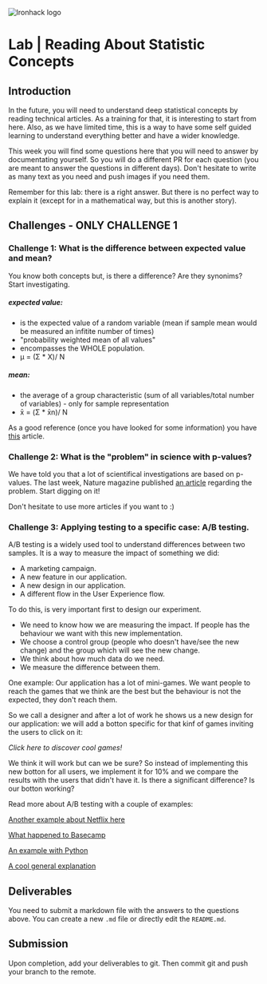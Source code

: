 ![Ironhack logo](https://i.imgur.com/1QgrNNw.png)

# Lab | Reading About Statistic Concepts

## Introduction

In the future, you will need to understand deep statistical concepts by reading technical articles. As a training for that, it is interesting to start from here. Also, as we have limited time, this is a way to have some self guided learning to understand everything better and have a wider knowledge.

This week you will find some questions here that you will need to answer by documentating yourself. So you will do a different PR for each question (you are meant to answer the questions in different days). Don't hesitate to write as many text as you need and push images if you need them.

Remember for this lab: there is a right answer. But there is no perfect way to explain it (except for in a mathematical way, but this is another story).

## Challenges - ONLY CHALLENGE 1

### Challenge 1: What is the difference between expected value and mean?
You know both concepts but, is there a difference? Are they synonims? Start investigating. 

##### expected value:
- is the expected value of a random variable (mean if sample mean would be measured an infitite number of times) 
- "probability weighted mean of all values" 
- encompasses the WHOLE population.
- μ = (Σ * X)/ N

##### mean: 
- the average of a group characteristic (sum of all variables/total number of variables) - only for sample representation
- x̄ = (Σ * x̄n)/ N


As a good reference (once you have looked for some information) you have   [this](http://expected.news/value2) article.

### Challenge 2: What is the "problem" in science with p-values?
We have told you that a lot of scientifical investigations are based on p-values. The last week, Nature magazine published [an article](http://nature.social/statistical4) regarding the problem. Start digging on it!

Don't hesitate to use more articles if you want to :)


### Challenge 3: Applying testing to a specific case: A/B testing.
A/B testing is a widely used tool to understand differences between two samples. It is a way to measure the impact of something we did: 
* A marketing campaign.
* A new feature in our application. 
* A new design in our application.
* A different flow in the User Experience flow.

To do this, is very important first to design our experiment. 
* We need to know how we are measuring the impact. If people has the behaviour we want with this new implementation.
* We choose a control group (people who doesn't have/see the new change) and the group which will see the new change. 
* We think about how much data do we need.
* We measure the difference between them.

One example:
Our application has a lot of mini-games. We want people to reach the games that we think are the best but the behaviour is not the expected, they don't reach them.

So we call a designer and after a lot of work he shows us a new design for our application: we will add a botton specific for that kinf of games inviting the users to click on it:

*Click here to discover cool games!*

We think it will work but can we be sure? So instead of implementing this new botton for all users, we implement it for 10% and we compare the results with the users that didn't have it. Is there a significant difference? Is our botton working?

Read more about A/B testing with a couple of examples:

[Another example about Netflix here](http://select.video/artwork4)

[What happened to Basecamp](http://millions.social/tested7)

[An example with Python](http://math.social/tested3)

[A cool general explanation](http://arts.show/tested7)

## Deliverables
You need to submit a markdown file with the answers to the questions above. You can create a new `.md` file or directly edit the `README.md`.

## Submission
Upon completion, add your deliverables to git. Then commit git and push your branch to the remote.